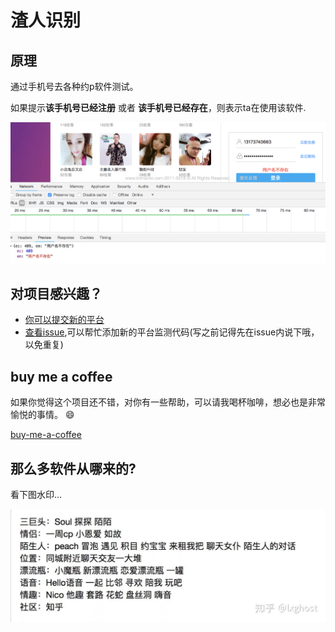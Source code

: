 # 渣人识别

## 原理

通过手机号去各种约p软件测试。

如果提示**该手机号已经注册** 或者 **该手机号已经存在**，则表示ta在使用该软件.

![](media/momo.png)

## 对项目感兴趣？

- [你可以提交新的平台](https://github.com/jin10086/slagManMonitor/issues/new)
- [查看issue](https://github.com/jin10086/slagManMonitor/issues),可以帮忙添加新的平台监测代码(写之前记得先在issue内说下哦，以免重复)

## buy me a coffee

如果你觉得这个项目还不错，对你有一些帮助，可以请我喝杯咖啡，想必也是非常愉悦的事情。 😄

[buy-me-a-coffee](https://jin10086.github.io/buy-me-a-coffee/)

## 那么多软件从哪来的?

看下图水印...

![](media/apps.jpeg)


